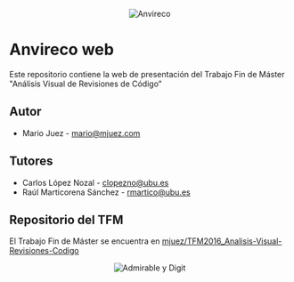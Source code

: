<p align="center">
<img src="http://i.imgur.com/ajtCabT.png" alt="Anvireco"/>
</p>

# Anvireco web

Este repositorio contiene la web de presentación del Trabajo Fin de Máster "Análisis Visual de Revisiones de Código"

## Autor

- Mario Juez - [mario@mjuez.com](mailto:mario@mjuez.com)

## Tutores

- Carlos López Nozal - [clopezno@ubu.es](mailto:clopezno@ubu.es)
- Raúl Marticorena Sánchez - [rmartico@ubu.es](mailto:rmartico@ubu.es)

## Repositorio del TFM

El Trabajo Fin de Máster se encuentra en [mjuez/TFM2016_Analisis-Visual-Revisiones-Codigo](https://github.com/mjuez/TFM2016_Analisis-Visual-Revisiones-Codigo)

<p align="center">
<img src="http://i.imgur.com/EFLu1oQ.jpg" alt="Admirable y Digit"/>
</p>